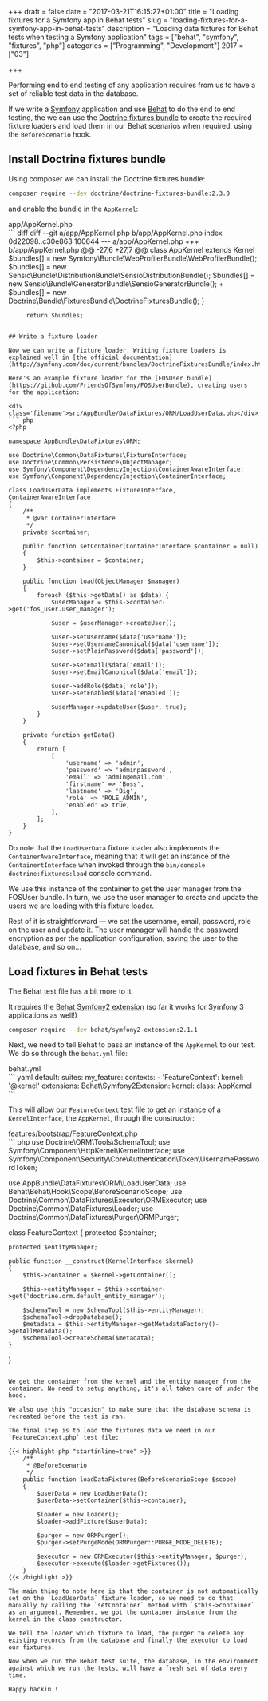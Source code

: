 +++
draft = false
date = "2017-03-21T16:15:27+01:00"
title = "Loading fixtures for a Symfony app in Behat tests"
slug = "loading-fixtures-for-a-symfony-app-in-behat-tests"
description = "Loading data fixtures for Behat tests when testing a Symfony application"
tags = ["behat", "symfony", "fixtures", "php"]
categories = ["Programming", "Development"]
2017 = ["03"]

+++

Performing end to end testing of any application requires from us to have a set of reliable test data in the database.

If we write a [Symfony](https://symfony.com/) application and use [Behat](http://behat.org/) to do the end to end testing, the we can use the [Doctrine fixtures bundle](https://github.com/doctrine/DoctrineFixturesBundle) to create the required fixture loaders and load them in our Behat scenarios when required, using the `BeforeScenario` hook.

## Install Doctrine fixtures bundle

Using composer we can install the Doctrine fixtures bundle:

``` bash
composer require --dev doctrine/doctrine-fixtures-bundle:2.3.0
```

and enable the bundle in the `AppKernel`:

<div class='filename'>app/AppKernel.php</div>
``` diff
diff --git a/app/AppKernel.php b/app/AppKernel.php
index 0d22098..c30e863 100644
--- a/app/AppKernel.php
+++ b/app/AppKernel.php
@@ -27,6 +27,7 @@ class AppKernel extends Kernel
             $bundles[] = new Symfony\Bundle\WebProfilerBundle\WebProfilerBundle();
             $bundles[] = new Sensio\Bundle\DistributionBundle\SensioDistributionBundle();
             $bundles[] = new Sensio\Bundle\GeneratorBundle\SensioGeneratorBundle();
+            $bundles[] = new Doctrine\Bundle\FixturesBundle\DoctrineFixturesBundle();
         }

         return $bundles;
```

## Write a fixture loader

Now we can write a fixture loader. Writing fixture loaders is explained well in [the official documentation](http://symfony.com/doc/current/bundles/DoctrineFixturesBundle/index.html).

Here's an example fixture loader for the [FOSUser bundle](https://github.com/FriendsOfSymfony/FOSUserBundle), creating users for the application:

<div class='filename'>src/AppBundle/DataFixtures/ORM/LoadUserData.php</div>
``` php
<?php

namespace AppBundle\DataFixtures\ORM;

use Doctrine\Common\DataFixtures\FixtureInterface;
use Doctrine\Common\Persistence\ObjectManager;
use Symfony\Component\DependencyInjection\ContainerAwareInterface;
use Symfony\Component\DependencyInjection\ContainerInterface;

class LoadUserData implements FixtureInterface, ContainerAwareInterface
{
    /**
     * @var ContainerInterface
     */
    private $container;

    public function setContainer(ContainerInterface $container = null)
    {
        $this->container = $container;
    }

    public function load(ObjectManager $manager)
    {
        foreach ($this->getData() as $data) {
            $userManager = $this->container->get('fos_user.user_manager');

            $user = $userManager->createUser();

            $user->setUsername($data['username']);
            $user->setUsernameCanonical($data['username']);
            $user->setPlainPassword($data['password']);

            $user->setEmail($data['email']);
            $user->setEmailCanonical($data['email']);

            $user->addRole($data['role']);
            $user->setEnabled($data['enabled']);

            $userManager->updateUser($user, true);
        }
    }

    private function getData()
    {
        return [
            [
                'username' => 'admin',
                'password' => 'adminpassword',
                'email' => 'admin@email.com',
                'firstname' => 'Boss',
                'lastname' => 'Big',
                'role' => 'ROLE_ADMIN',
                'enabled' => true,
            ],
        ];
    }
}
```

Do note that the `LoadUserData` fixture loader also implements the `ContainerAwareInterface`, meaning that it will get an instance of the `ContainertInterface` when invoked through the `bin/console doctrine:fixtures:load` console command.

We use this instance of the container to get the user manager from the FOSUser bundle. In turn, we use the user manager to create and update the users we are loading with this fixture loader.

Rest of it is straightforward &mdash; we set the username, email, password, role on the user and update it. The user manager will handle the password encryption as per the application configuration, saving the user to the database, and so on...

## Load fixtures in Behat tests

The Behat test file has a bit more to it.

It requires the [Behat Symfony2 extension](https://github.com/Behat/Symfony2Extension) (so far it works for Symfony 3 applications as well!)

``` bash
composer require --dev behat/symfony2-extension:2.1.1
```

Next, we need to tell Behat to pass an instance of the `AppKernel` to our test. We do so through the `behat.yml` file:

<div class='filename'>behat.yml</div>
``` yaml
default:
    suites:
        my_feature:
            contexts:
                - 'FeatureContext':
                    kernel: '@kernel'
    extensions:
        Behat\Symfony2Extension:
            kernel:
                class: AppKernel
```

This will allow our `FeatureContext` test file to get an instance of a `KernelInterface`, the `AppKernel`, through the constructor:

<div class='filename'>features/bootstrap/FeatureContext.php</div>
``` php
<?php

use Doctrine\ORM\Tools\SchemaTool;
use Symfony\Component\HttpKernel\KernelInterface;
use Symfony\Component\Security\Core\Authentication\Token\UsernamePasswordToken;

use AppBundle\DataFixtures\ORM\LoadUserData;
use Behat\Behat\Hook\Scope\BeforeScenarioScope;
use Doctrine\Common\DataFixtures\Executor\ORMExecutor;
use Doctrine\Common\DataFixtures\Loader;
use Doctrine\Common\DataFixtures\Purger\ORMPurger;


class FeatureContext
{
    protected $container;

    protected $entityManager;

    public function __construct(KernelInterface $kernel)
    {
        $this->container = $kernel->getContainer();

        $this->entityManager = $this->container->get('doctrine.orm.default_entity_manager');

        $schemaTool = new SchemaTool($this->entityManager);
        $schemaTool->dropDatabase();
        $metadata = $this->entityManager->getMetadataFactory()->getAllMetadata();
        $schemaTool->createSchema($metadata);
    }
}
```

We get the container from the kernel and the entity manager from the container. No need to setup anything, it's all taken care of under the hood.

We also use this "occasion" to make sure that the database schema is recreated before the test is ran.

The final step is to load the fixtures data we need in our `FeatureContext.php` test file:

{{< highlight php "startinline=true" >}}
    /**
     * @BeforeScenario
     */
    public function loadDataFixtures(BeforeScenarioScope $scope)
    {
        $userData = new LoadUserData();
        $userData->setContainer($this->container);

        $loader = new Loader();
        $loader->addFixture($userData);

        $purger = new ORMPurger();
        $purger->setPurgeMode(ORMPurger::PURGE_MODE_DELETE);

        $executor = new ORMExecutor($this->entityManager, $purger);
        $executor->execute($loader->getFixtures());
    }
{{< /highlight >}}

The main thing to note here is that the container is not automatically set on the `LoadUserData` fixture loader, so we need to do that manually by calling the `setContainer` method with `$this->container` as an argument. Remember, we got the container instance from the kernel in the class constructor.

We tell the loader which fixture to load, the purger to delete any existing records from the database and finally the executor to load our fixtures.

Now when we run the Behat test suite, the database, in the environment against which we run the tests, will have a fresh set of data every time.

Happy hackin'!

